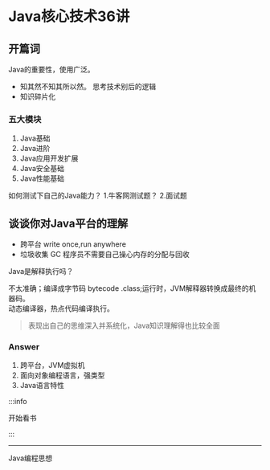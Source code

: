 # Java核心技术36讲

## 开篇词

Java的重要性，使用广泛。

- 知其然不知其所以然。
  思考技术别后的逻辑
- 知识碎片化

### 五大模块

1. Java基础
2. Java进阶
3. Java应用开发扩展
4. Java安全基础
5. Java性能基础

如何测试下自己的Java能力？
1.牛客网测试题？
2.面试题

## 谈谈你对Java平台的理解

- 跨平台
write once,run anywhere
- 垃圾收集 GC
程序员不需要自己操心内存的分配与回收

Java是解释执行吗？

不太准确；编译成字节码 bytecode .class;运行时，JVM解释器转换成最终的机器码。  
动态编译器，热点代码编译执行。

> 表现出自己的思维深入并系统化，Java知识理解得也比较全面

### Answer

1. 跨平台，JVM虚拟机
2. 面向对象编程语言，强类型
3. Java语言特性

:::info

开始看书

:::

---
Java编程思想
